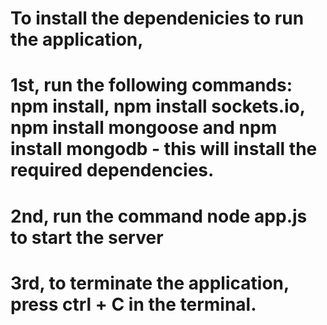 # To install the dependenicies to run the application, 
# 1st, run the following commands: npm install, npm install sockets.io, npm install mongoose and npm install mongodb - this will install the required dependencies.
# 2nd, run the command node app.js to start the server
# 3rd, to terminate the application, press ctrl + C in the terminal.
